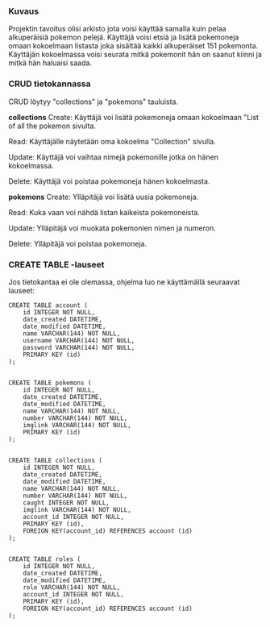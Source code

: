 ### Kuvaus
Projektin tavoitus olisi arkisto jota voisi käyttää samalla kuin pelaa alkuperäisiä pokemon pelejä. Käyttäjä voisi etsiä ja lisätä pokemoneja omaan kokoelmaan listasta joka sisältää kaikki alkuperäiset 151 pokemonta. Käyttäjän kokoelmassa voisi seurata mitkä pokemonit hän on saanut kiinni ja mitkä hän haluaisi saada.

### CRUD tietokannassa 
CRUD löytyy "collections" ja "pokemons" tauluista.

**collections**
Create: Käyttäjä voi lisätä pokemoneja omaan kokoelmaan "List of all the pokemon sivulta.

Read: Käyttäjälle näytetään oma kokoelma "Collection" sivulla.

Update: Käyttäjä voi vaihtaa nimejä pokemonille jotka on hänen kokoelmassa.

Delete: Käyttäjä voi poistaa pokemoneja hänen kokoelmasta.


**pokemons**
Create: Ylläpitäjä voi lisätä uusia pokemoneja.

Read: Kuka vaan voi nähdä listan kaikeista pokemoneista.

Update: Ylläpitäjä voi muokata pokemonien nimen ja numeron.

Delete: Ylläpitäjä voi poistaa pokemoneja.


### CREATE TABLE -lauseet
Jos tietokantaa ei ole olemassa, ohjelma luo ne käyttämällä seuraavat lauseet:

```
CREATE TABLE account (
	id INTEGER NOT NULL, 
	date_created DATETIME, 
	date_modified DATETIME, 
	name VARCHAR(144) NOT NULL, 
	username VARCHAR(144) NOT NULL, 
	password VARCHAR(144) NOT NULL, 
	PRIMARY KEY (id)
);


CREATE TABLE pokemons (
	id INTEGER NOT NULL, 
	date_created DATETIME, 
	date_modified DATETIME, 
	name VARCHAR(144) NOT NULL, 
	number VARCHAR(144) NOT NULL, 
	imglink VARCHAR(144) NOT NULL, 
	PRIMARY KEY (id)
);


CREATE TABLE collections (
	id INTEGER NOT NULL, 
	date_created DATETIME, 
	date_modified DATETIME, 
	name VARCHAR(144) NOT NULL, 
	number VARCHAR(144) NOT NULL, 
	caught INTEGER NOT NULL, 
	imglink VARCHAR(144) NOT NULL, 
	account_id INTEGER NOT NULL, 
	PRIMARY KEY (id), 
	FOREIGN KEY(account_id) REFERENCES account (id)
);


CREATE TABLE roles (
	id INTEGER NOT NULL, 
	date_created DATETIME, 
	date_modified DATETIME, 
	role VARCHAR(144) NOT NULL, 
	account_id INTEGER NOT NULL, 
	PRIMARY KEY (id), 
	FOREIGN KEY(account_id) REFERENCES account (id)
);
```
